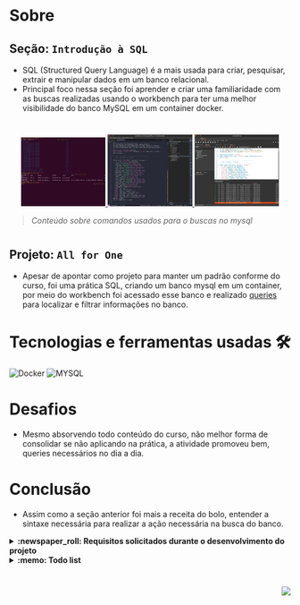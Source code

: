 # Sobre

## Seção: `Introdução à SQL`

- SQL (Structured Query Language) é a mais usada para criar, pesquisar, extrair e manipular dados em um banco relacional.
- Principal foco nessa seção foi aprender e criar uma familiaridade com as buscas realizadas usando o workbench para ter uma melhor visibilidade do banco MySQL em um container docker.
#
<div align="center">
  <a href="#">
    <img width="30%" src="./readme-imgs/project_top.webp">
    <img width="30%" src="./readme-imgs/project_mid.webp">
    <img width="30%" src="./readme-imgs/project_bot.webp">
  </a>
</div>

>*Conteúdo sobre comandos usados para o buscas no mysql*
#
## Projeto: `All for One`

- Apesar de apontar como projeto para manter um padrão conforme do curso, foi uma prática SQL, criando um banco mysql em um container, por meio do workbench foi acessado esse banco e realizado [queries](https://github.com/davidrogger/trybe-mysql-all-for-one/tree/readme-update/queries) para localizar e filtrar informações no banco.

# Tecnologias e ferramentas usadas 🛠

![Docker](https://img.shields.io/badge/-Docker-fff?style=flat-square&logo=docker)
![MYSQL](https://img.shields.io/badge/-MySQL-EAA221?style=flat-square&logo=mysql&logoColor=1e4c68)


# Desafios

- Mesmo absorvendo todo conteúdo do curso, não melhor forma de consolidar se não aplicando na prática, a atividade promoveu bem, queries necessários no dia a dia.

# Conclusão

- Assim como a seção anterior foi mais a receita do bolo, entender a sintaxe necessária para realizar a ação necessária na busca do banco.

</details>

<details>
  <summary>
    <strong>
      :newspaper_roll: Requisitos solicitados durante o desenvolvimento do projeto
    </strong>
  </summary>

 
### Requisitos
*Nome* | *Avaliação*
--- | :---:
1 - Exiba apenas os nomes dos produtos da tabela 'products' | :heavy_check_mark:
2 - Exiba os dados de todas as colunas da tabela 'products' | :heavy_check_mark:
3 - Escreva uma query que exiba os valores da coluna que contém a primary key da tabela 'products' | :heavy_check_mark:
4 - Conte quantos registros existem na coluna 'product_name' da tabela 'products' | :heavy_check_mark:
5 - Monte uma query que exiba os dados da tabela 'products' a partir do quarto registro até o décimo terceiro | :heavy_check_mark:
6 - Exiba os dados das colunas 'product_name' e 'id' da tabela 'products' de maneira que os resultados estejam em ordem alfabética dos nomes | :heavy_check_mark:
7 - Mostre apenas os ids dos 5 últimos registros da tabela 'products' ordenados por 'id' | :heavy_check_mark:
8 - Faça uma consulta que retorne três colunas, respectivamente, com os nomes 'A', 'Trybe' e 'eh', e com valores referentes a soma de '5 + 6', a string 'de', a soma de '2 + 8' | :heavy_check_mark:
9 - Mostre todos os valores da coluna 'notes' da tabela 'purchase_orders' que não são nulos | :heavy_check_mark:
10 - Mostre todos os dados da tabela 'purchase_orders' em ordem decrescente ordenados por 'created_by' em que o 'created_by' é maior ou igual a 3 | :heavy_check_mark:
11 - Exiba os dados da coluna 'notes' da tabela 'purchase_orders' em que seu valor de 'Purchase generated based on Order' é maior ou igual a 30 e menor ou igual a 39 | :heavy_check_mark:
12 - Mostre os resultados da coluna 'submitted_date' da tabela 'purchase_orders' em que a 'submitted_date' é do dia 26 de abril de 2006 | :heavy_check_mark:
13 - Mostre o resultado da coluna 'supplier_id' da tabela 'purchase_orders' em que o 'supplier_id' seja 1 ou 3 | :heavy_check_mark:
14 - Mostre os resultados da coluna 'supplier_id' da tabela 'purchase_orders' em que o 'supplier_id' seja maior ou igual a 1 e menor ou igual 3 | :heavy_check_mark:
15 - Mostre somente as horas, sem os minutos e os segundos, da coluna 'submitted_date' de todos registros da tabela 'purchase_orders' | :heavy_check_mark:
16 - Exiba os resultados da coluna 'submitted_date' da tabela 'purchase_orders' que estão entre '2006-01-26 00:00:00' e '2006-03-31 23:59:59' | :heavy_check_mark:
17 - Mostre os registros das colunas 'id' e 'supplier_id' da tabela 'purchase_orders' em que os 'supplier_id' sejam tanto 1, ou 3, ou 5, ou 7 | :heavy_check_mark:
18 - Mostre todos os registros da tabela 'purchase_orders' que tem o valor na coluna 'supplier_id' igual a 3 e o valor na coluna 'status_id' igual a 2 | :heavy_check_mark:
19 - Mostre a quantidade de pedidos que foram feitos na tabela 'orders' pelo 'employee_id' igual a 5 ou 6, e que foram enviados através do método coluna 'shipper_id' igual a 2 | :heavy_check_mark:
20 - Adicione à tabela 'order_details' um registro com 'order_id': 69, 'product_id': 80, 'quantity': 15.0000, 'unit_price': 15.0000, 'discount': 0, 'status_id': 2, 'date_allocated': NULL, 'purchase_order_id': NULL e 'inventory_id': 129 | :heavy_check_mark:
21 - Adicione com um único 'INSERT', duas linhas à tabela 'order_details' com os mesmos dados do requisito 20 | :heavy_check_mark:
22 - Atualize os dados na coluna 'discount' da tabela 'order_details' para 15 | :heavy_check_mark:
23 - Atualize os dados da coluna 'discount' da tabela 'order_details' para 30, onde o valor na coluna 'unit_price' seja menor que 10.0000 | :heavy_check_mark:
24 - Atualize os dados da coluna 'discount' da tabela 'order_details' para 45, onde o valor na coluna 'unit_price' seja maior que 10.0000 e o id seja um número entre 30 e 40 | :heavy_check_mark:
25 - Delete todos os dados na coluna 'unit_price' da tabela 'order_details' em que o valor seja menor que 10.0000 | :heavy_check_mark:
26 - Delete todos os dados na coluna 'unit_price' da tabela 'order_details' em que o valor seja maior que 10.0000 | :heavy_check_mark:
27 - Delete todos os dados da tabela 'order_details' | :heavy_check_mark:

</details>

<details>
  <summary>
    <strong>
      :memo: Todo list
    </strong>
  </summary>

  - [x] - ~~Criar aplicação com base nos requisitos da trybe.~~ ![data](https://badgen.net/badge/delivery/17-05-2022/green)

</details>

#

<div align="right">
  <img src="https://badgen.net/badge/last%20update/09-02-2023/blue">
</div>
